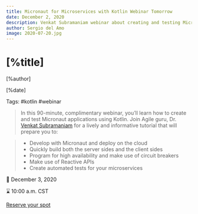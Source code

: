 ```yaml
---
title: Micronaut for Microservices with Kotlin Webinar Tomorrow
date: December 2, 2020
description: Venkat Subramaniam webinar about creating and testing Micronaut applications using Kotlin 
author: Sergio del Amo
image: 2020-07-20.jpg
---
```


# [%title]

[%author]

[%date]

Tags: #kotlin #webinar


> In this 90-minute, complimentary webinar, you’ll learn how to create and test Micronaut applications using Kotlin. Join Agile guru, Dr. [Venkat Subramaniam](https://twitter.com/venkat_s) for a lively and informative tutorial that will prepare you to:

> - Develop with Micronaut and deploy on the cloud
> - Quickly build both the server sides and the client sides
> - Program for high availability and make use of circuit breakers
> - Make use of Reactive APIs
> - Create automated tests for your microservices

📅 December 3, 2020

⌛️ 10:00 a.m. CST

[Reserve your spot](https://objectcomputing.com/products/micronaut/resources/micronaut-for-microservices-with-kotlin)
